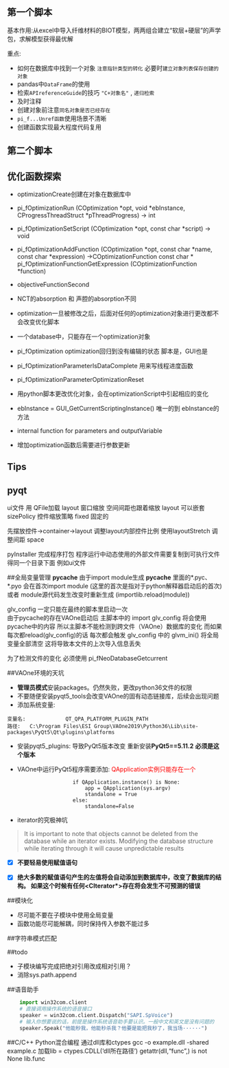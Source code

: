 ## 第一个脚本
基本作用:从excel中导入纤维材料的BIOT模型，两两组合建立“软层+硬层”的声学包，求解模型获得最优解

重点:
+ 如何在数据库中找到一个对象 `注意指针类型的转化` 必要时`建立对象列表保存创建的对象` 
+ pandas中`DataFrame`的使用 
+ 检索`APIreferenceGuide`的技巧 `"C+对象名"` , `递归检索`
+ 及时注释
+ 创建对象前注意`同名对象是否已经存在`
+ `pi_f...Unref函数`使用场景不清晰
+ 创建函数实现最大程度代码复用

## 第二个脚本



## 优化函数探索
+ optimizationCreate创建在对象在数据库中
+ pi_fOptimizationRun (COptimization *opt, void *ebInstance, CProgressThreadStruct *pThreadProgress) -> int
 
+ pi_fOptimizationSetScript (COptimization *opt, const char *script)  -> void 
+ pi_fOptimizationAddFunction (COptimization *opt, const char *name, const char *expression) ->COptimizationFunction
  const char *  pi_fOptimizationFunctionGetExpression (COptimizationFunction *function) 
+ objectiveFunctionSecond 
+ NCT的absorption 和 声腔的absorption不同
+ optimization一旦被修改之后，后面对任何的optimization对象进行更改都不会改变优化脚本
+ 一个database中，只能存在一个optimization对象
+ pi_fOptimization optimization回归到没有编辑的状态 脚本是，GUI也是
+ pi_fOptimizationParameterIsDataComplete 用来写线程进度函数
+ pi_fOptimizationParameterOptimizationReset
+ 用python脚本更改优化对象，会在optimizationScript中引起相应的变化
+ ebInstance = GUI_GetCurrentScriptingInstance() 唯一的到 ebInstance的方法
+ internal function for parameters and outputVariable
+ 增加optimization函数后需要进行参数更新

## Tips



## pyqt
ui文件 用 QFile加载
layout 窗口缩放 空间间距也跟着缩放 layout 可以嵌套
sizePolicy  控件缩放策略  fixed 固定的

先摆放控件->container->layout
调整layout内部控件比例 使用layoutStretch  调整间距 space

pyInstaller 完成程序打包  程序运行中动态使用的外部文件需要复制到可执行文件得同一个目录下面 例如ui文件



##全局变量管理
__pycache__ 由于import module生成
__pycache__ 里面的*.pyc、 *.pyo 会在首次import module   (这里的首次是指对于python解释器启动后的首次)
                                或者 module源代码发生改变时重新生成   (importlib.reload(module)) 
                                
glv_config 一定只能在最终的脚本里启动一次   
由于pycache的存在VAOne启动后 主脚本中的 import glv_config 将会使用pycache中的内容 所以主脚本不能检测到跨文件（VAOne）数据库的变化
而如果每次都reload(glv_config)的话 每次都会触发 glv_config 中的 glvm_ini() 将全局变量全部清空  这将导致本文件的上次导入信息丢失


为了检测文件的变化 必须使用 pi_fNeoDatabaseGetcurrent



##VAOne环境的天坑
+ **管理员模式**安装packages。仍然失败，更改python36文件的权限
+   不要随便安装pyqt5_tools会改变VAOne的固有动态链接库，后续会出现问题
+ 添加系统变量:
````
变量名:             QT_QPA_PLATFORM_PLUGIN_PATH
路径:   C:\Program Files\ESI Group\VAOne2019\Python36\Lib\site-packages\PyQt5\Qt\plugins\platforms
````
+ 安装pyqt5_plugins:
        导致PyQt5版本改变 重新安装**PyQt5==5.11.2**  **必须是这个版本**

+ VAOne中运行PyQt5程序需要添加:     <font color=red>QApplication实例只能存在一个</font>
                        
                        if QApplication.instance() is None:
                            app = QApplication(sys.argv)
                            standalone = True
                        else:
                            standalone=False
+ iterator的究极神坑 
>It is important to note that objects cannot be deleted from the database while an iterator exists.
>Modifying the database structure while iterating through it will cause unpredictable results
- [x]  **不要轻易使用赋值语句**
- [x]  **绝大多数的赋值语句产生的左值将会自动添加到数据库中，改变了数据库的结构。 如果这个时候有任何<CIterator\*>存在将会发生不可预测的错误**



##模块化
+ 尽可能不要在子模块中使用全局变量
+ 函数功能尽可能解耦，同时保持传入参数不能过多

##字符串模式匹配


##todo
+ 子模块编写完成把绝对引用改成相对引用？
+ 消除sys.path.append


##语音助手
````python
    import win32com.client
    # 直接调用操作系统的语音接口
    speaker = win32com.client.Dispatch("SAPI.SpVoice")
    # 输入你想要说的话，前提是操作系统语音助手要认识。一般中文和英文是没有问题的
    speaker.Speak("他能秒我，他能秒杀我？他要是能把我秒了，我当场······")
````

##C/C++ Python混合编程 通过dll库和ctypes
gcc -o example.dll -shared example.c
加载lib = ctypes.CDLL(‘dll所在路径’)
getattr(dll,“func”,) is not None
lib.func


